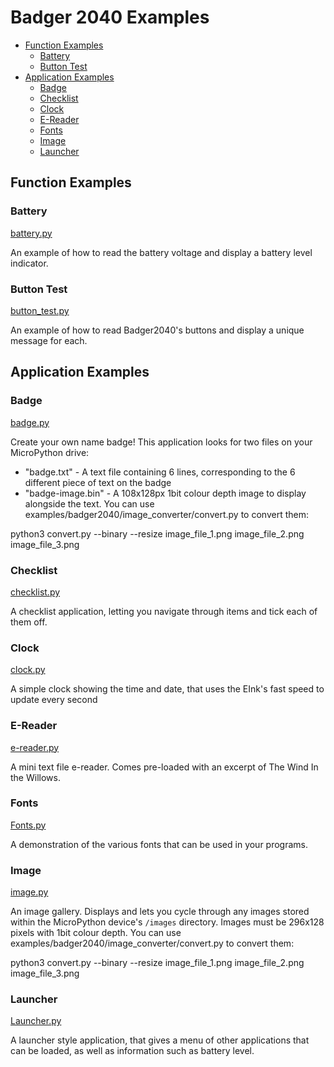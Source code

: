 # Badger 2040 Examples <!-- omit in toc -->

- [Function Examples](#function-examples)
  - [Battery](#battery)
  - [Button Test](#button-test)
- [Application Examples](#application-examples)
  - [Badge](#badge)
  - [Checklist](#checklist)
  - [Clock](#clock)
  - [E-Reader](#e-reader)
  - [Fonts](#fonts)
  - [Image](#image)
  - [Launcher](#launcher)


## Function Examples

### Battery
[battery.py](battery.py)

An example of how to read the battery voltage and display a battery level indicator.

### Button Test
[button_test.py](button_test.py)

An example of how to read Badger2040's buttons and display a unique message for each.


## Application Examples

### Badge
[badge.py](badge.py)

Create your own name badge! This application looks for two files on your MicroPython drive:
* "badge.txt" - A text file containing 6 lines, corresponding to the 6 different piece of text on the badge
* "badge-image.bin" - A 108x128px 1bit colour depth image to display alongside the text. You can use examples/badger2040/image_converter/convert.py to convert them:

python3 convert.py --binary --resize image_file_1.png image_file_2.png image_file_3.png

### Checklist
[checklist.py](checklist.py)

A checklist application, letting you navigate through items and tick each of them off.

### Clock
[clock.py](clock.py)

A simple clock showing the time and date, that uses the EInk's fast speed to update every second

### E-Reader
[e-reader.py](e-reader.py)

A mini text file e-reader. Comes pre-loaded with an excerpt of The Wind In the Willows.

### Fonts
[Fonts.py](checklist.py)

A demonstration of the various fonts that can be used in your programs.

### Image
[image.py](image.py)

An image gallery. Displays and lets you cycle through any images stored within the MicroPython device's `/images` directory. Images must be 296x128 pixels with 1bit colour depth. You can use examples/badger2040/image_converter/convert.py to convert them:

python3 convert.py --binary --resize image_file_1.png image_file_2.png image_file_3.png

### Launcher
[Launcher.py](launcher.py)

A launcher style application, that gives a menu of other applications that can be loaded, as well as information such as battery level.